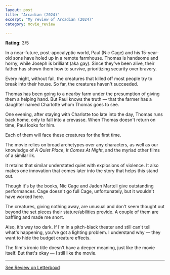 ```yaml
---
layout: post
title: "Arcadian (2024)"
excerpt: "My review of Arcadian (2024)"
category: movie_review

---
```


**Rating:** 3/5

In a near-future, post-apocalyptic world, Paul (Nic Cage) and his 15-year-old sons have holed up in a remote farmhouse. Thomas is handsome and horny, while Joseph is brilliant (aka gay). Since they've been alive, their father has shown them how to survive, prioritizing security over bravery.

Every night, without fail, the creatures that killed off most people try to break into their house. So far, the creatures haven't succeeded.

Thomas has been going to a nearby farm under the presumption of giving them a helping hand. But Paul knows the truth — that the farmer has a daughter named Charlotte whom Thomas goes to see.

One evening, after staying with Charlotte too late into the day, Thomas runs back home, only to fall into a crevasse. When Thomas doesn't return on time, Paul looks for him.

Each of them will face these creatures for the first time.

The movie relies on broad archetypes over any characters, as well as our knowledge of <i>A Quiet Place</i>, <i>It Comes At Night</i>, and the myriad other films of a similar ilk.

It retains that similar understated quiet with explosions of violence. It also makes one innovation that comes later into the story that helps this stand out.

Though it's by the books, Nic Cage and Jaden Martell give outstanding performances. Cage doesn't go full Cage, unfortunately, but it wouldn't have worked here.

The creatures, giving nothing away, are unusual and don't seem thought out beyond the set pieces their stature/abilities provide. A couple of them are baffling and made me snort.

Also, it's way too dark. If I'm in a pitch-black theater and still can't tell what's happening, you've got a lighting problem. I understand why — they want to hide the budget creature effects.

The film's ironic title doesn't have a deeper meaning, just like the movie itself. But that's okay — I still like the movie.

<hr>

[See Review on Letterboxd](https://boxd.it/6gQXJb)
